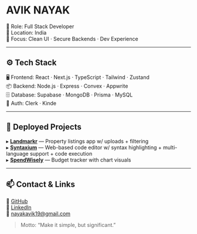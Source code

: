 # AVIK NAYAK

🧑 Role: Full Stack Developer  
🧭 Location: India  
🧠 Focus: Clean UI · Secure Backends · Dev Experience

---

## ⚙️ Tech Stack

🖥️ Frontend: React · Next.js · TypeScript · Tailwind · Zustand  
📦 Backend: Node.js · Express · Convex · Appwrite  
🗄️ Database: Supabase · MongoDB · Prisma · MySQL  
🔐 Auth: Clerk · Kinde

---

## 📁 Deployed Projects

▸ **[Landmarkr](https://github.com/AvikNayak22/landmarkr)** — Property listings app w/ uploads + filtering <br/>
▸ **[Syntaxium](https://github.com/AvikNayak22/syntaxium)** — Web-based code editor w/ syntax highlighting + multi-language support + code execution <br/>
▸ **[SpendWisely](https://github.com/AvikNayak22/spendwisely)** — Budget tracker with chart visuals

---

## 📫 Contact & Links

🔗 [GitHub](https://github.com/aviknayak22)  
🔗 [LinkedIn](https://linkedin.com/in/avik-nayak)  
📧 nayakavik19@gmail.com

> Motto: “Make it simple, but significant.”










